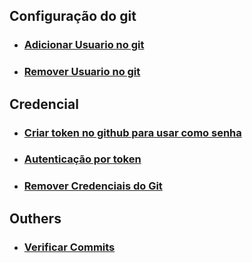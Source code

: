 ## Configuração do git
- ### <a href="guias/arquives/adicionar_usuario.md"> Adicionar Usuario no git </a>
- ### <a href="guias/arquives/remover_usuario.md"> Remover Usuario no git</a>

## Credencial
- ### <a href="guias/arquives/create-token.md"> Criar token no github para usar como senha </a>
- ### <a href="https://www.alura.com.br/artigos/nova-exigencia-do-git-de-autenticacao-por-token-o-que-e-o-que-devo-fazer"> Autenticação por token </a>
- ### <a href="https://horadecodar.com.br/como-remover-as-credenciais-do-git/"> Remover Credenciais do Git </a>

## Outhers
- ### <a href="https://docs.github.com/pt/authentication/managing-commit-signature-verification/signing-commits"> Verificar Commits </a>

